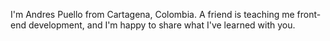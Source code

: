 I'm Andres Puello from Cartagena, Colombia. A friend is teaching me front-end development, and I'm happy to share what I've learned with you.

<!---
afrolino02/afrolino02 is a ✨ special ✨ repository because its `README.md` (this file) appears on your GitHub profile.
You can click the Preview link to take a look at your changes.
--->
